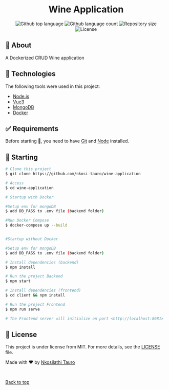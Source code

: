<h1 align="center">Wine Application</h1>

<p align="center">
  <img alt="Github top language" src="https://img.shields.io/github/languages/top/nkosi-tauro/wine-application?color=56BEB8">

  <img alt="Github language count" src="https://img.shields.io/github/languages/count/nkosi-tauro/wine-application?color=56BEB8">

  <img alt="Repository size" src="https://img.shields.io/github/repo-size/nkosi-tauro/wine-application?color=56BEB8">

  <img alt="License" src="https://img.shields.io/github/license/nkosi-tauro/wine-application?color=56BEB8">

  <!-- <img alt="Github issues" src="https://img.shields.io/github/issues/nkosi-tauro/wine-application?color=56BEB8" /> -->

  <!-- <img alt="Github forks" src="https://img.shields.io/github/forks/nkosi-tauro/wine-application?color=56BEB8" /> -->

  <!-- <img alt="Github stars" src="https://img.shields.io/github/stars/nkosi-tauro/wine-application?color=56BEB8" /> -->
</p>


## :dart: About ##

A Dockerized CRUD Wine application


## :rocket: Technologies ##

The following tools were used in this project:

- [Node.js](https://nodejs.org/en/)
- [Vue3](https://v3.vuejs.org/)
- [MongoDB](https://cloud.mongodb.com/)
- [Docker](https://www.docker.com/)

## :white_check_mark: Requirements ##

Before starting :checkered_flag:, you need to have [Git](https://git-scm.com) and [Node](https://nodejs.org/en/) installed.

## :checkered_flag: Starting ##

```bash
# Clone this project
$ git clone https://github.com/nkosi-tauro/wine-application

# Access
$ cd wine-application

# Startup with Docker

#Setup env for mongoDB
$ add DB_PASS to .env file (backend folder)

#Run Docker Compose
$ docker-compose up --build


#Startup without Docker

#Setup env for mongoDB
$ add DB_PASS to .env file (backend folder)

# Install dependencies (backend)
$ npm install

# Run the project Backend
$ npm start

# Install dependencies (frontend)
$ cd client && npm install

# Run the project Frontend
$ npm run serve

# The Frontend server will initialize on port <http://localhost:8081>
```

## :memo: License ##

This project is under license from MIT. For more details, see the [LICENSE](LICENSE) file.


Made with :heart: by <a href="https://github.com/nkosi-tauro" target="_blank">Nkosilathi Tauro</a>

&#xa0;

<a href="#top">Back to top</a>
